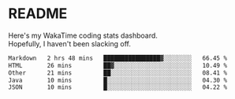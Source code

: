 # README

Here's my WakaTime coding stats dashboard.  
Hopefully, I haven't been slacking off.

<!--START_SECTION:waka-->

```txt
Markdown   2 hrs 48 mins   ████████████████▓░░░░░░░░   66.45 %
HTML       26 mins         ██▓░░░░░░░░░░░░░░░░░░░░░░   10.49 %
Other      21 mins         ██░░░░░░░░░░░░░░░░░░░░░░░   08.41 %
Java       10 mins         █░░░░░░░░░░░░░░░░░░░░░░░░   04.30 %
JSON       10 mins         █░░░░░░░░░░░░░░░░░░░░░░░░   04.22 %
```

<!--END_SECTION:waka-->